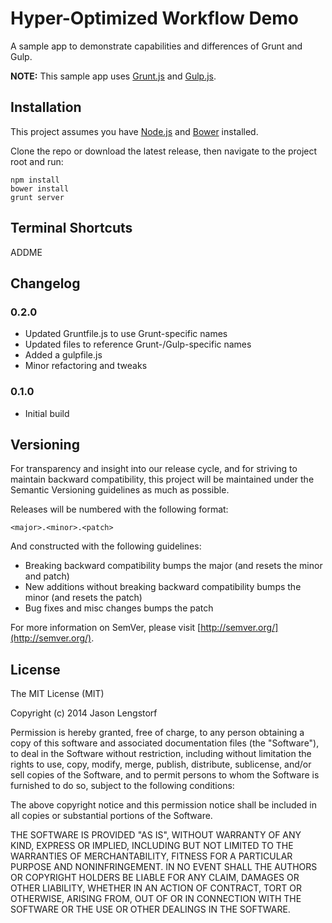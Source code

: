 Hyper-Optimized Workflow Demo
=============================

A sample app to demonstrate capabilities and differences of Grunt and Gulp.

**NOTE:** This sample app uses [Grunt.js][1] and [Gulp.js][2].

 [1]: http://gruntjs.com/
 [2]: http://gulpjs.com/


Installation
------------

This project assumes you have [Node.js][3] and [Bower][4] installed.

Clone the repo or download the latest release, then navigate to the project root and run:

    npm install
    bower install
    grunt server

 [3]: http://nodejs.org/
 [4]: http://bower.io/

Terminal Shortcuts
------------------

ADDME


Changelog
---------

### 0.2.0

* Updated Gruntfile.js to use Grunt-specific names
* Updated files to reference Grunt-/Gulp-specific names
* Added a gulpfile.js
* Minor refactoring and tweaks

### 0.1.0

* Initial build


Versioning
----------

For transparency and insight into our release cycle, and for striving to maintain backward compatibility, this project will be maintained under the Semantic Versioning guidelines as much as possible.

Releases will be numbered with the following format:

`<major>.<minor>.<patch>`

And constructed with the following guidelines:

* Breaking backward compatibility bumps the major (and resets the minor and patch)
* New additions without breaking backward compatibility bumps the minor (and resets the patch)
* Bug fixes and misc changes bumps the patch

For more information on SemVer, please visit [http://semver.org/](http://semver.org/).


License
-------

The MIT License (MIT)

Copyright (c) 2014 Jason Lengstorf

Permission is hereby granted, free of charge, to any person obtaining a copy of this software and associated documentation files (the "Software"), to deal in the Software without restriction, including without limitation the rights to use, copy, modify, merge, publish, distribute, sublicense, and/or sell copies of the Software, and to permit persons to whom the Software is furnished to do so, subject to the following conditions:

The above copyright notice and this permission notice shall be included in all copies or substantial portions of the Software.

THE SOFTWARE IS PROVIDED "AS IS", WITHOUT WARRANTY OF ANY KIND, EXPRESS OR IMPLIED, INCLUDING BUT NOT LIMITED TO THE WARRANTIES OF MERCHANTABILITY, FITNESS FOR A PARTICULAR PURPOSE AND NONINFRINGEMENT. IN NO EVENT SHALL THE AUTHORS OR COPYRIGHT HOLDERS BE LIABLE FOR ANY CLAIM, DAMAGES OR OTHER LIABILITY, WHETHER IN AN ACTION OF CONTRACT, TORT OR OTHERWISE, ARISING FROM, OUT OF OR IN CONNECTION WITH THE SOFTWARE OR THE USE OR OTHER DEALINGS IN THE SOFTWARE.
